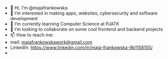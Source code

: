 - 👋 Hi, I’m @majafrankowska
- 👀 I’m interested in making apps, websites, cybersecurity and software development
- 🌱 I’m currently learning Computer Science at PJATK 
- 💞️ I’m looking to collaborate on some cool frontend and backend projects 
- 📫 How to reach me: 
- mail: majafrankowskawork@gmail.com
- LinkedIn: https://www.linkedin.com/in/maja-frankowska-9b1158155/
- 

<!---
majafrankowska/majafrankowska is a ✨ special ✨ repository because its `README.md` (this file) appears on your GitHub profile.
You can click the Preview link to take a look at your changes.
--->
